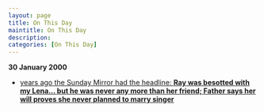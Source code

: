 ```yaml
---
layout: page
title: On This Day
maintitle: On This Day
description: 
categories: [On This Day]
---
```


**30 January 2000**
* [<span id="age1"></span> years ago the Sunday Mirror had the headline: **Ray was besotted with my Lena... but he was never any more than her friend; Father says her will proves she never planned to marry singer**](/newspapers/2000/01/30/sunday-mirror.html)

<!-- Script for calculating number of years ago -->
<script>
var dob = '20000130';
var year = Number(dob.substr(0, 4));
var month = Number(dob.substr(4, 2)) - 1;
var day = Number(dob.substr(6, 2));
var today = new Date();
var age1 = today.getFullYear() - year;
if (today.getMonth() < month || (today.getMonth() == month && today.getDate() < day)) {
  age1--;
}
document.getElementById("age1").innerHTML=age1;
</script>

